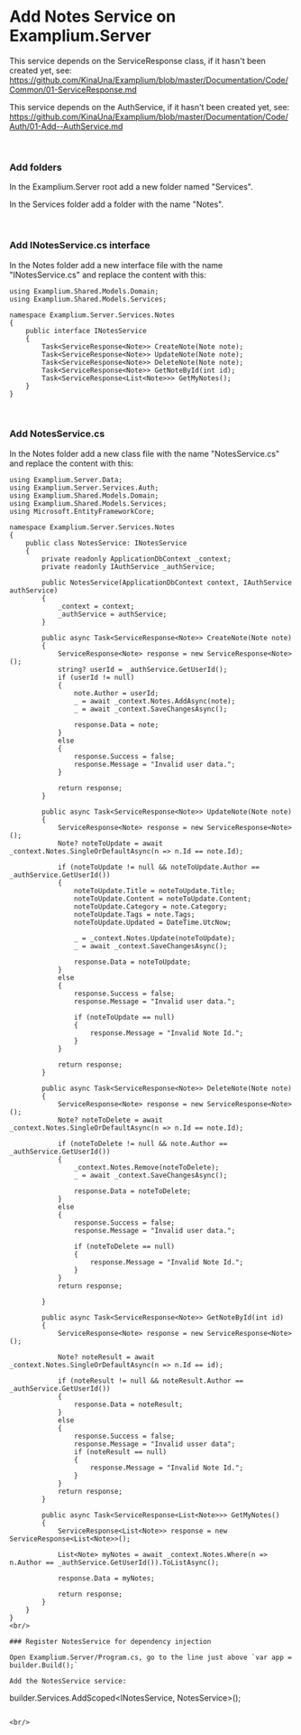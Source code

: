 # Add Notes Service on Examplium.Server

This service depends on the ServiceResponse class, if it hasn't been created yet, see: https://github.com/KinaUna/Examplium/blob/master/Documentation/Code/Common/01-ServiceResponse.md

This service depends on the AuthService, if it hasn't been created yet, see: https://github.com/KinaUna/Examplium/blob/master/Documentation/Code/Auth/01-Add--AuthService.md

<br/>

### Add folders

In the Examplium.Server root add a new folder named "Services".

In the Services folder add a folder with the name "Notes".

<br/>

### Add INotesService.cs interface

In the Notes folder add a new interface file with the name "INotesService.cs" and replace the content with this:
```
using Examplium.Shared.Models.Domain;
using Examplium.Shared.Models.Services;

namespace Examplium.Server.Services.Notes
{
    public interface INotesService
    {
        Task<ServiceResponse<Note>> CreateNote(Note note);
        Task<ServiceResponse<Note>> UpdateNote(Note note);
        Task<ServiceResponse<Note>> DeleteNote(Note note);
        Task<ServiceResponse<Note>> GetNoteById(int id);
        Task<ServiceResponse<List<Note>>> GetMyNotes();
    }
}
```

<br/>

### Add NotesService.cs
In the Notes folder add a new class file with the name "NotesService.cs" and replace the content with this:
```
using Examplium.Server.Data;
using Examplium.Server.Services.Auth;
using Examplium.Shared.Models.Domain;
using Examplium.Shared.Models.Services;
using Microsoft.EntityFrameworkCore;

namespace Examplium.Server.Services.Notes
{
    public class NotesService: INotesService
    {
        private readonly ApplicationDbContext _context;
        private readonly IAuthService _authService;

        public NotesService(ApplicationDbContext context, IAuthService authService)
        {
            _context = context;
            _authService = authService;
        }

        public async Task<ServiceResponse<Note>> CreateNote(Note note)
        {
            ServiceResponse<Note> response = new ServiceResponse<Note>();
            string? userId = _authService.GetUserId();
            if (userId != null)
            {
                note.Author = userId;
                _ = await _context.Notes.AddAsync(note);
                _ = await _context.SaveChangesAsync();

                response.Data = note;
            }
            else
            {
                response.Success = false;
                response.Message = "Invalid user data.";
            }
            
            return response;
        }

        public async Task<ServiceResponse<Note>> UpdateNote(Note note)
        {
            ServiceResponse<Note> response = new ServiceResponse<Note>();
            Note? noteToUpdate = await _context.Notes.SingleOrDefaultAsync(n => n.Id == note.Id);

            if (noteToUpdate != null && noteToUpdate.Author == _authService.GetUserId())
            {
                noteToUpdate.Title = noteToUpdate.Title;
                noteToUpdate.Content = noteToUpdate.Content;
                noteToUpdate.Category = note.Category;
                noteToUpdate.Tags = note.Tags;
                noteToUpdate.Updated = DateTime.UtcNow;

                _ = _context.Notes.Update(noteToUpdate);
                _ = await _context.SaveChangesAsync();

                response.Data = noteToUpdate;
            }
            else
            {
                response.Success = false;
                response.Message = "Invalid user data.";

                if (noteToUpdate == null)
                {
                    response.Message = "Invalid Note Id.";
                }
            }

            return response;
        }

        public async Task<ServiceResponse<Note>> DeleteNote(Note note)
        {
            ServiceResponse<Note> response = new ServiceResponse<Note>();
            Note? noteToDelete = await _context.Notes.SingleOrDefaultAsync(n => n.Id == note.Id);
            
            if (noteToDelete != null && note.Author == _authService.GetUserId())
            {
                _context.Notes.Remove(noteToDelete);
                _ = await _context.SaveChangesAsync();

                response.Data = noteToDelete;
            }
            else
            {
                response.Success = false;
                response.Message = "Invalid user data.";

                if (noteToDelete == null)
                {
                    response.Message = "Invalid Note Id.";
                }
            }
            return response;

        }

        public async Task<ServiceResponse<Note>> GetNoteById(int id)
        {
            ServiceResponse<Note> response = new ServiceResponse<Note>();

            Note? noteResult = await _context.Notes.SingleOrDefaultAsync(n => n.Id == id);

            if (noteResult != null && noteResult.Author == _authService.GetUserId())
            {
                response.Data = noteResult;
            }
            else
            {
                response.Success = false;
                response.Message = "Invalid usser data";
                if (noteResult == null)
                {
                    response.Message = "Invalid Note Id.";
                }
            }
            return response;
        }

        public async Task<ServiceResponse<List<Note>>> GetMyNotes()
        {
            ServiceResponse<List<Note>> response = new ServiceResponse<List<Note>>();

            List<Note> myNotes = await _context.Notes.Where(n => n.Author == _authService.GetUserId()).ToListAsync();

            response.Data = myNotes;
            
            return response;
        }
    }
}
<br/>

### Register NotesService for dependency injection

Open Examplium.Server/Program.cs, go to the line just above `var app = builder.Build();` 

Add the NotesService service:
```
builder.Services.AddScoped<INotesService, NotesService>();
```

<br/>
